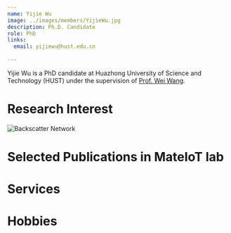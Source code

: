 ```yaml
---
name: Yijie Wu
image: ../images/members/YijieWu.jpg
description: Ph.D. Candidate
role: PhD
links:
  email: yijiewu@hust.edu.cn
  
---
```


Yijie Wu is a PhD candidate at Huazhong University of Science and Technology (HUST) under the supervision of [Prof. Wei Wang](https://eic.hust.edu.cn/professor/wangwei/index.html). 

Research Interest
======
![Backscatter Network](https://www.researchgate.net/profile/Joshua-Smith-94/publication/262411741/figure/fig5/AS:668631771926531@1536425645208/Ambient-Backscatter-Communication-between-two-battery-free-devices-One-such-device.png)  

Selected Publications in MateIoT lab
======



Services
======




Hobbies
======
